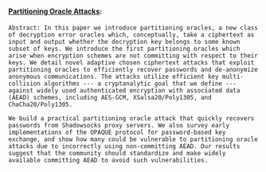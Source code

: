 #### [Partitioning Oracle Attacks](https://eprint.iacr.org/2020/1491.pdf):

    Abstract: In this paper we introduce partitioning oracles, a new class of decryption error oracles which, conceptually, take a ciphertext as input and output whether the decryption key belongs to some known subset of keys. We introduce the first partitioning oracles which arise when encryption schemes are not committing with respect to their keys. We detail novel adaptive chosen ciphertext attacks that exploit partitioning oracles to efficiently recover passwords and de-anonymize anonymous communications. The attacks utilize efficient key multi-collision algorithms --- a cryptanalytic goal that we define --- against widely used authenticated encryption with associated data (AEAD) schemes, including AES-GCM, XSalsa20/Poly1305, and ChaCha20/Poly1305.
    
    We build a practical partitioning oracle attack that quickly recovers passwords from Shadowsocks proxy servers. We also survey early implementations of the OPAQUE protocol for password-based key exchange, and show how many could be vulnerable to partitioning oracle attacks due to incorrectly using non-committing AEAD. Our results suggest that the community should standardize and make widely available committing AEAD to avoid such vulnerabilities.
